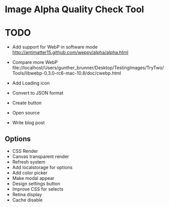 # Image Alpha Quality Check Tool 




# TODO

- Add support for WebP in software mode
http://antimatter15.github.com/weppy/alpha/alpha.html

- Compare more WebP
file://localhost/Users/gunther_brunner/Desktop/TestingImages/TryTwo/Tools/libwebp-0.3.0-rc6-mac-10.8/doc/cwebp.html

- Add Loading icon

- Convert to JSON format

- Create button
- Open source

- Write blog post


## Options
- CSS Render
- Canvas transparent render
- Refresh system
- Add localstorage for options
- Add color picker
- Make modal appear
- Design settings button
- Improve CSS for selects
- Retina display
- Cache disable
